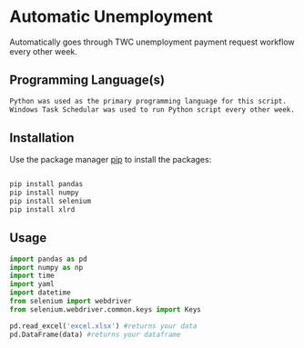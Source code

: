 # Automatic Unemployment
 Automatically goes through TWC unemployment payment request workflow every other week.
 
## Programming Language(s)
```bash
Python was used as the primary programming language for this script.
Windows Task Schedular was used to run Python script every other week.
```

## Installation

Use the package manager [pip](https://pip.pypa.io/en/stable/) to install the packages:

```bash

pip install pandas
pip install numpy
pip install selenium
pip install xlrd
```

## Usage

```python
import pandas as pd
import numpy as np
import time
import yaml
import datetime
from selenium import webdriver
from selenium.webdriver.common.keys import Keys

pd.read_excel('excel.xlsx') #returns your data
pd.DataFrame(data) #returns your dataframe

```

